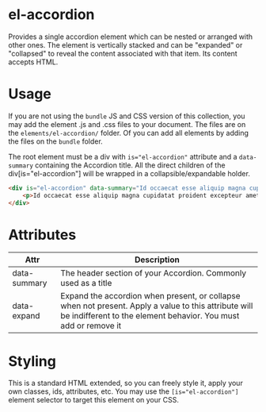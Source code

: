 # el-accordion

Provides a single accordion element which can be nested or arranged with other ones. The element is vertically stacked and can be "expanded" or "collapsed" to reveal the content associated with that item. Its content accepts HTML.

# Usage

If you are not using the `bundle` JS and CSS version of this collection, you may add the element .js and .css files to your document.
The files are on the `elements/el-accordion/` folder. Of you can add all elements by adding the files on the `bundle` folder.

The root element must be a div with `is="el-accordion"` attribute and a `data-summary` containing the Accordion title.
All the direct children of the div[is="el-accordion"] will be wrapped in a collapsible/expandable holder.

```html
<div is="el-accordion" data-summary="Id occaecat esse aliquip magna cupidatat proident excepteur amet duis qui consectetur in ut sit sed magna">
	<p>Id occaecat esse aliquip magna cupidatat proident excepteur amet duis qui consectetur in ut sit sed magna incididunt ullamco et duis aliquip officia dolore consectetur est elit.</p>
</div>
```

# Attributes


| Attr | Description |
| --- | --- |
| data-summary | The header section of your Accordion. Commonly used as a title |
| data-expand | Expand the accordion when present, or collapse when not present. Apply a value to this attribute will be indifferent to the element behavior. You must add or remove it |

# Styling

This is a standard HTML extended, so you can freely style it, apply your own classes, ids, attributes, etc.
You may use the `[is="el-accordion"]` element selector to target this element on your CSS.